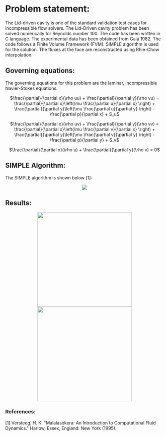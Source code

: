 # Problem statement:
The Lid-driven cavity is one of the standard validation test cases for incompressible flow solvers. The Lid-Driven cavity problem has been solved numerically for Reynolds number 100. The code has been written in C language. The experimental data has been obtained from Gaia 1982. The code follows a Finite Volume Framework (FVM). SIMPLE algorithm is used for the solution. The fluxes at the face are reconstructed using Rhie-Chow interpolation. 

## Governing equations:
The governing equations for this problem are the laminar, incompressible Navier-Stokes equations. 

<p align = "center">
$\frac{\partial}{\partial x}(\rho uu) + \frac{\partial}{\partial y}(\rho vu) = \frac{\partial}{\partial x}\left(\mu \frac{\partial u}{\partial x} \right) + \frac{\partial}{\partial y}\left(\mu \frac{\partial u}{\partial y} \right) - \frac{\partial p}{\partial x} + S_u$
</p>

<p align = "center">
$\frac{\partial}{\partial x}(\rho uv) + \frac{\partial}{\partial y}(\rho vv) = \frac{\partial}{\partial x}\left(\mu \frac{\partial v}{\partial x} \right) + \frac{\partial}{\partial y}\left(\mu \frac{\partial v}{\partial y} \right) - \frac{\partial p}{\partial y} + S_v$
</p>

<p align = "center">
$\frac{\partial}{\partial x}(\rho u) + \frac{\partial}{\partial y}(\rho v) = 0$
</p>

## SIMPLE Algorithm:
The SIMPLE algorithm is shown below [1]:
<div align = "center">
<img src = "https://github.com/bvrsr3/Computational-Fluid-Dynamics/assets/137035712/4a21c035-a651-4d23-9c33-b5aa7feb6aaa">
</div>

## Results:

<div align = "center">
<img src = "https://github.com/bvrsr3/Computational-Fluid-Dynamics/assets/137035712/11110e79-1fe2-4706-b849-4dd736d62e8b" height = "300" width = "300">
</div>

<div align = "center">
<img src = "https://github.com/bvrsr3/Computational-Fluid-Dynamics/assets/137035712/c3d54888-069d-490b-bc9d-1b723b960c8e" height = "300" width = "300">
</div>

### References:
[1] Versteeg, H. K. "Malalasekera: An Introduction to Computational Fluid Dynamics." Harlow, Essex, England: New York (1995).
